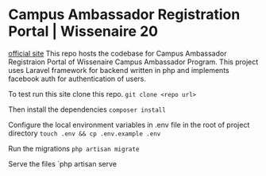 # Campus Ambassador Registration Portal | Wissenaire 20
[official site](ca.wissenaire.org)
This repo hosts the codebase for Campus Ambassador Registraion Portal of Wissenaire Campus Ambassador Program.
This project uses Laravel framework for backend written in php and implements facebook auth for authentication of users.

To test run this site clone this repo.
`git clone <repo url>`

Then install the dependencies
`composer install`

Configure the local environment variables in .env file in the root of project directory
`touch .env && cp .env.example .env`

Run the migrations
`php artisan migrate`

Serve the files
`php artisan serve
